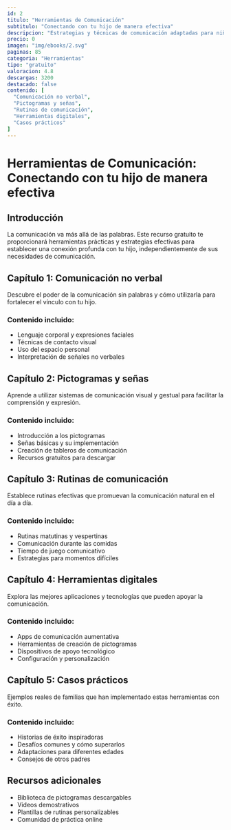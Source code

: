 ```yaml
---
id: 2
titulo: "Herramientas de Comunicación"
subtitulo: "Conectando con tu hijo de manera efectiva"
descripcion: "Estrategias y técnicas de comunicación adaptadas para niños con diferentes tipos de discapacidad. Incluye pictogramas y recursos visuales."
precio: 0
imagen: "img/ebooks/2.svg"
paginas: 85
categoria: "Herramientas"
tipo: "gratuito"
valoracion: 4.8
descargas: 3200
destacado: false
contenido: [
  "Comunicación no verbal",
  "Pictogramas y señas",
  "Rutinas de comunicación",
  "Herramientas digitales",
  "Casos prácticos"
]
---
```


# Herramientas de Comunicación: Conectando con tu hijo de manera efectiva

## Introducción

La comunicación va más allá de las palabras. Este recurso gratuito te proporcionará herramientas prácticas y estrategias efectivas para establecer una conexión profunda con tu hijo, independientemente de sus necesidades de comunicación.

## Capítulo 1: Comunicación no verbal

Descubre el poder de la comunicación sin palabras y cómo utilizarla para fortalecer el vínculo con tu hijo.

### Contenido incluido:
- Lenguaje corporal y expresiones faciales
- Técnicas de contacto visual
- Uso del espacio personal
- Interpretación de señales no verbales

## Capítulo 2: Pictogramas y señas

Aprende a utilizar sistemas de comunicación visual y gestual para facilitar la comprensión y expresión.

### Contenido incluido:
- Introducción a los pictogramas
- Señas básicas y su implementación
- Creación de tableros de comunicación
- Recursos gratuitos para descargar

## Capítulo 3: Rutinas de comunicación

Establece rutinas efectivas que promuevan la comunicación natural en el día a día.

### Contenido incluido:
- Rutinas matutinas y vespertinas
- Comunicación durante las comidas
- Tiempo de juego comunicativo
- Estrategias para momentos difíciles

## Capítulo 4: Herramientas digitales

Explora las mejores aplicaciones y tecnologías que pueden apoyar la comunicación.

### Contenido incluido:
- Apps de comunicación aumentativa
- Herramientas de creación de pictogramas
- Dispositivos de apoyo tecnológico
- Configuración y personalización

## Capítulo 5: Casos prácticos

Ejemplos reales de familias que han implementado estas herramientas con éxito.

### Contenido incluido:
- Historias de éxito inspiradoras
- Desafíos comunes y cómo superarlos
- Adaptaciones para diferentes edades
- Consejos de otros padres

## Recursos adicionales

- Biblioteca de pictogramas descargables
- Videos demostrativos
- Plantillas de rutinas personalizables
- Comunidad de práctica online